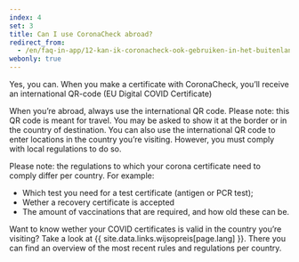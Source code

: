 ```yaml
---
index: 4
set: 3
title: Can I use CoronaCheck abroad?
redirect_from: 
  - /en/faq-in-app/12-kan-ik-coronacheck-ook-gebruiken-in-het-buitenland
webonly: true
---
```

Yes, you can. When you make a certificate with CoronaCheck, you’ll receive an international QR-code (EU Digital COVID Certificate)

When you’re abroad, always use the international QR code. Please note: this QR code is meant for travel. You may be asked to show it at the border or in the country of destination. You can also use the international QR code to enter locations in the country you’re visiting. However, you must comply with local regulations to do so.

Please note: the regulations to which your corona certificate need to comply differ per country. For example:

- Which test you need for a test certificate (antigen or PCR test);
- Wether a recovery certificate is accepted
- The amount of vaccinations that are required, and how old these can be.

Want to know wether your COVID certificates is valid in the country you’re visiting? Take a look at {{ site.data.links.wijsopreis[page.lang] }}. There you can find an overview of the most recent rules and regulations per country.
